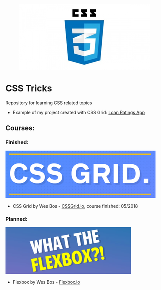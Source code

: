 <p align="center">
  <img src="https://raw.githubusercontent.com/wroclawianka/css-tricks/master/assets/img/css.jpg"/>
</p>


# CSS Tricks
Repository for learning CSS related topics
- Example of my project created with CSS Grid: [Loan Ratings App](https://wroclawianka.github.io/loan-ratings-app/)

## Courses:

### Finished:

<img src="https://raw.githubusercontent.com/wroclawianka/css-tricks/master/assets/img/css-grid.png" height="150px"/>

- CSS Grid by Wes Bos - [CSSGrid.io](https://cssgrid.io/), course finished: 05/2018

### Planned:

<img src="https://raw.githubusercontent.com/wroclawianka/css-tricks/master/assets/img/flexbox.png" height="150px"/>

- Flexbox by Wes Bos - [Flexbox.io](https://flexbox.io/)
